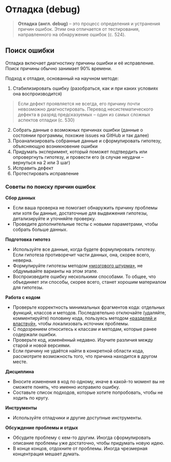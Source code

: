 # Отладка (debug)

> **Отладка (англ. debug)** – это процесс определения и устранения причин ошибок. Этим она отличается от тестирования, направленного на обнаружение ошибок (с. 524).

## Поиск ошибки

Отладка включает диагностику причины ошибки и её исправление. Поиск причины обычно занимает 90% времени.

Подход к отладке, основанный на научном методе:

1. Стабилизировать ошибку (разобраться, как и при каких условиях она воспроизводится)

> Если дефект проявляется не всегда, его причину почти невозможно диагностировать. Перевод несистематического дефекта в разряд предсказуемых – один из самых сложных аспектов отладки (с. 530)

2. Собрать данные о возможных причинах ошибки (данные о состоянии программы, похожие issues на GitHub и так далее)
3. Проанализировать собранные данные и сформулировать гипотезу, объясняющую возникновение ошибки
4. Придумать эксперимент, который поможет подтвердить или опровергнуть гипотезу, и провести его (в случае неудачи – вернуться на 2 или 3 шаг)
5. Исправить дефект
6. Протестировать исправление

### Советы по поиску причин ошибок

**Сбор данных**

- Если ваша проверка не помогает обнаружить причину проблемы или хотя бы данные, достаточные для выдвижения гипотезы, детализируйте и уточняйте  проверку.
- Проведите дополнительные тесты с новыми параметрами, чтобы собрать больше данных.

**Подготовка гипотез**

- Используйте все данные, когда будете формулировать гипотезу. Если гипотеза противоречит части данных, она, скорее всего, неверна.
- Формулируйте гипотезы методом [«мозгового штурма»](https://en.wikipedia.org/wiki/Brainstorming), не обдумывайте варианты на этом этапе.
- Воспроизведите ошибку несколькими способами. То общее, что объединяет эти способы, скорее всего, станет хорошим материалом для гипотезы.

**Работа с кодом**

- Проверьте корректность минимальных фрагментов кода: отдельных функций, классов и методов. Последовтельно отключайте (удаляйте, комментируйте) половину кода, пользуясь методом [«разделяй и властвуй»](https://en.wikipedia.org/wiki/Divide-and-conquer_algorithm), чтобы локализовать источник проблемы.
- С подозрением относитесь к классам и методам, которые ранее содержали ошибки.
- Проверьте код, изменённый недавно. Изучите различия между старой и новой версиями.
- Если причину не удаётся найти в конкретной области кода, рассмотрите возможность того, что причина находится в другом месте.

**Дисциплина**

- Вносите изменения в код по одному, иначе в какой-то момент вы не сможете понять, что именно исправило ошибку.
- Составьте список подходов, которые хотите попробовать, чтобы не ходить по кругу.

**Инструменты**

- Используйте отладчики и другие доступные инструменты.

**Обсуждение проблемы и отдых**

- Обсудите проблему с кем-то другим. Иногда сформулировать описание проблемы уже достаточно, чтобы придумать новую идею.
- В конце концов, отдохните от проблемы. Иногда чрезмерная концентрация мешает думать.
